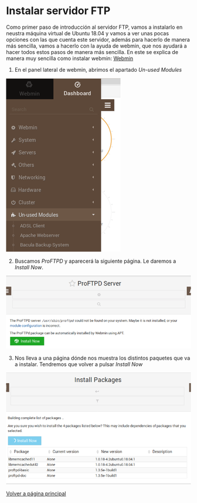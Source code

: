 # Instalar servidor FTP

Como primer paso de introducción al servidor FTP, vamos a instalarlo en neustra máquina virtual de Ubuntu 18.04 y vamos a ver unas pocas opciones con las que cuenta este servidor, además para hacerlo de manera más sencilla, vamos a hacerlo con la ayuda de webmin, que nos ayudará a hacer todos estos pasos de manera más sencilla.
En este se explica de manera muy sencilla como instalar webmin: [Webmin](https://clouding.io/kb/como-instalar-webmin-en-ubuntu-18-04/)

1. En el panel lateral de webmin, abrimos el apartado *Un-used Modules*

![imagen](/imagenes/Captura1.PNG)

2. Buscamos *ProFTPD* y aparecerá la siguiente página. Le daremos a *Install Now*.

![imagen2](/imagenes/Captura2.PNG)

3. Nos lleva a una página dónde nos muestra los distintos paquetes que va a instalar. Tendremos que volver a pulsar *Install Now*

![imagen3](/imagenes/Captura3.PNG)

[Volver a página principal](README.md)
